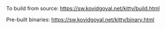 To build from source: <https://sw.kovidgoyal.net/kitty/build.html>

Pre-built binaries: <https://sw.kovidgoyal.net/kitty/binary.html>
